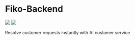 # Fiko-Backend

[![](https://img.shields.io/badge/Python-3.12.4-orange)](https://www.python.org/)
[![](https://img.shields.io/badge/Django-5.2.1-green)](https://www.djangoproject.com/)


Resolve customer requests instantly with AI customer service
